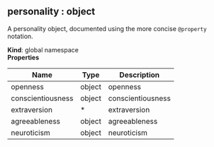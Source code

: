 ## personality : object
A personality object, documented using the more concise `@property` notation.

**Kind**: global namespace  
**Properties**

| Name | Type | Description |
| --- | --- | --- |
| openness | object | openness |
| conscientiousness | object | conscientiousness |
| extraversion | * | extraversion |
| agreeableness | object | agreeableness |
| neuroticism | object | neuroticism |

